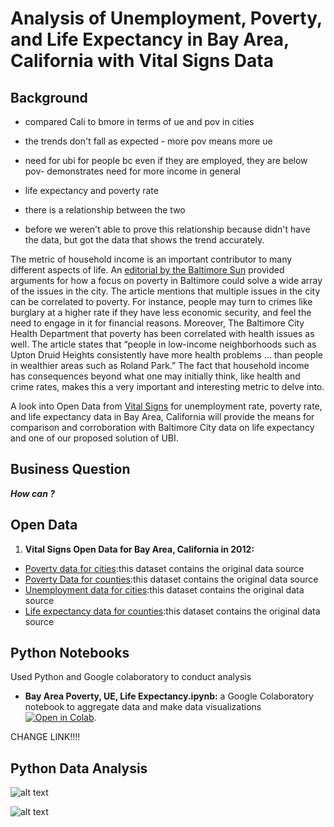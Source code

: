 # Analysis of Unemployment, Poverty, and Life Expectancy in Bay Area, California with Vital Signs Data

## Background

- compared Cali to bmore in terms of ue and pov in cities
- the trends don't fall as expected - more pov means more ue
- need for ubi for people bc even if they are employed, they are below pov- demonstrates need for more income in general

- life expectancy and poverty rate
- there is a relationship between the two
- before we weren't able to prove this relationship because didn't have the data, but got the data that shows the trend accurately.

The metric of household income is an important contributor to many different aspects of life. An [editorial by the Baltimore Sun](https://www.baltimoresun.com/opinion/editorial/bs-ed-0207-baltimore-poverty-20190205-story.html) provided arguments for how a focus on poverty in Baltimore could solve a wide array of the issues in the city. The article mentions that multiple issues in the city can be correlated to poverty. For instance, people may turn to crimes like burglary at a higher rate if they have less economic security, and feel the need to engage in it for financial reasons. Moreover, The Baltimore City Health Department that poverty has been correlated with health issues as well. The article states that “people in low-income neighborhoods such as Upton Druid Heights consistently have more health problems … than people in wealthier areas such as Roland Park.” The fact that household income has consequences beyond what one may initially think, like health and crime rates, makes this a very important and interesting metric to delve into.

A look into Open Data from [Vital Signs](https://www.vitalsigns.mtc.ca.gov/) for unemployment rate, poverty rate, and life expectancy data in Bay Area, California  will provide the means for comparison and corroboration with Baltimore City data on life expectancy and one of our proposed solution of UBI.

## Business Question
___How can ?___

## Open Data 
1.	__Vital Signs Open Data for Bay Area, California in 2012:__ 
- [Poverty data for cities](https://github.com/skang06/baltimore-nassau-county/blob/master/shown_tract_kfr_rP_gP_p25%20(11).csv):this dataset contains the original data source
- [Poverty Data for counties](https://github.com/skang06/baltimore-nassau-county/blob/master/shown_tract_kfr_rP_gP_p25%20(11).csv):this dataset contains the original data source
- [Unemployment data for cities](https://github.com/skang06/baltimore-nassau-county/blob/master/shown_tract_kfr_rP_gP_p50%20(7).csv):this dataset contains the original data source
- [Life expectancy data for counties](https://github.com/skang06/baltimore-nassau-county/blob/master/shown_tract_kfr_rP_gP_p50%20(7).csv):this dataset contains the original data source


## Python Notebooks
Used Python and Google colaboratory to conduct analysis
- __Bay Area Poverty, UE, Life Expectancy.ipynb:__ a Google Colaboratory notebook to aggregate data and make data visualizations [![Open in Colab](https://colab.research.google.com/assets/colab-badge.svg)](https://colab.research.google.com/drive/11teRC-rjrv8kMtpNIDOyBTZdIYh9PQTe#scrollTo=tbo5tE9SR066).

CHANGE LINK!!!!

## Python Data Analysis

![alt text](https://github.com/skang06/bayarea_ue_poverty_life_expectancy/blob/main/Screen%20Shot%202020-12-06%20at%204.02.49%20PM.png)


![alt text](https://github.com/skang06/bayarea_ue_poverty_life_expectancy/blob/main/Screen%20Shot%202020-12-06%20at%204.02.58%20PM.png)

